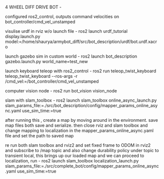 4 WHEEL DIFF DRIVE BOT - 

configured ros2_control, outputs command velocities on bot_controller/cmd_vel_unstamped

visulise urdf in rviz w/o launch file - 
ros2 launch urdf_tutorial display.launch.py model:=/home/shaurya/armybot_diff/src/bot_description/urdf/bot.urdf.xacro

launch gazebo sim in custom world - 
ros2 launch bot_description gazebo.launch.py world_name=test_new

launch keyboard teleop with ros2_control - 
ros2 run teleop_twist_keyboard teleop_twist_keyboard --ros-args -r /cmd_vel:=/bot_controller/cmd_vel_unstamped

computer vision node - 
ros2 run bot_vision vision_node

slam with slam_toolbox - 
ros2 launch slam_toolbox online_async_launch.py slam_params_file:=./src/bot_description/config/mapper_params_online_async.yaml use_sim_time:=true

after running this , create a map by moving around in the environment. save map files both save and serialize. then close rviz and slam toolbox and change mapping to localization in the mapper_params_online_async.yaml file and set the path to saved map

re run both slam toolbox and rviz2 and set fixed frame to ODOM in rviz2 and subscribe to /map topic and also change durability policy under topic to transient local, 
this brings up our loaded map and we can proceed to localization, run - ros2 launch slam_toolbox localization_launch.py slam_params_file:=./src/complete_bot/config/mapper_params_online_async.yaml use_sim_time:=true





